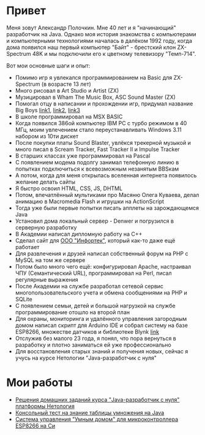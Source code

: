 # Привет
Меня зовут Александр Полочкин. Мне 40 лет и я "начинающий" разработчик на Java. Однако моя история знакомства с компьютерами и компьютерными технологиями началась в далёком 1992 году, когда дома появился наш первый компьютер "Байт" - брестский клон ZX-Spectrum 48K и мы подключили его к цветному телевизору "Темп-714".

Вот мои основные шаги и опыт:
- Помимо игр я увлекался программированием на Basic для ZX-Spectrum (в возрасте 13 лет)
- Много рисовал в Art Studio и Artist (ZX)
- Музицировал в Wham The Music Box, ASC Sound Master (ZX)
- Помогал отцу в написании и прохождении игр, придумал название Big Boys [link1](http://zxpress.ru/book_articles.php?id=329), [link2](http://speccy.info/Big_Boys), [link3](https://vtrd.in/release.php?r=1fd1d5fc303dc17f23382d8fe14679e6)
- В школе программировал на MSX BASIC
- Когда появился 386ой компьютер IBM PC с турбо режимом в 40 МГц, моим увлечением стало переустанавливать Windows 3.11 набором из 10ти дискет
- После покупки платы Sound Blaster, увлёкся трекерной музыкой и много писал в Scream Tracker, Fast Tracker II и Impulse Tracker
- В старших классах уже программировал на Pascal
- С появлением модема подолгу занимал телефонную линию в попытках подключиться к всевозможным незанятым BBSкам
- А потом, когда для меня открылась вселенная интернета появилось желание делать сайты
- Я быстро освоил HTML, CSS, JS, DHTML
- Потом, впечатлённый мультиками про Масяню Олега Куваева, делал анимацию в Macromedia Flash и игрушки на ActionScript
- Тогда уже были первые попытки писать апплеты на зарождающемся Java
- Установил дома локальный сервер - Denwer и погрузился в серверную разработку
- В Академии написал дипломную работу на C++
- Сделал сайт для [OOO "Инфортек"](https://www.infortec.ru/), который как-то даже ещё работает
- Для развлечения и друзей написал собственный форум на PHP с MySQL на том же сервере
- Потом было много чего ещё: конфигурировал Apache, настраивал ЧПУ (Семантический URL), программировал на Perl, писал регулярные выражения
- После Академии на службе разработал сетевой сервис многопользовательского учета и обмена сообщениями на PHP и SQLite
- С появлением семьи, детей и большой нагрузкой на службе программирование отошло на второй план
- Для охраны, мониторинга и удалённого управления загородным домом написал скрипт для Arduino IDE и собрал систему на базе ESP8266, множестве датчиков и библиотеке Blynk [link](https://github.com/AlexPolkinRu/LolinSecurity)
- Отслужив без малого 23 года, я понял, что пора вернуться в разработку и плотно заниматься ей уже профессионально
- Для восстановления старых знаний и получения новых, сейчас я учусь на курсе Нетологии "Java-разработчик с нуля"

# Мои работы
- [Решения домашних заданий курса "Java-разработчик с нуля" платформы Нетология](https://github.com/AlexPolkinRu/java-homeworks)
- [Консольный тест на знание таблицы умножения на Java](https://github.com/AlexPolkinRu/MultiplyTableTest)
- [Система управления "Умным домом" для микроконтроллера ESP8266 на Си](https://github.com/AlexPolkinRu/LolinSecurity)

<!---
AlexPolkinRu/AlexPolkinRu is a ✨ special ✨ repository because its `README.md` (this file) appears on your GitHub profile.
You can click the Preview link to take a look at your changes.
--->
